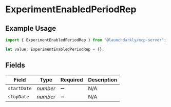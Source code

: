# ExperimentEnabledPeriodRep

## Example Usage

```typescript
import { ExperimentEnabledPeriodRep } from "@launchdarkly/mcp-server";

let value: ExperimentEnabledPeriodRep = {};
```

## Fields

| Field              | Type               | Required           | Description        |
| ------------------ | ------------------ | ------------------ | ------------------ |
| `startDate`        | *number*           | :heavy_minus_sign: | N/A                |
| `stopDate`         | *number*           | :heavy_minus_sign: | N/A                |